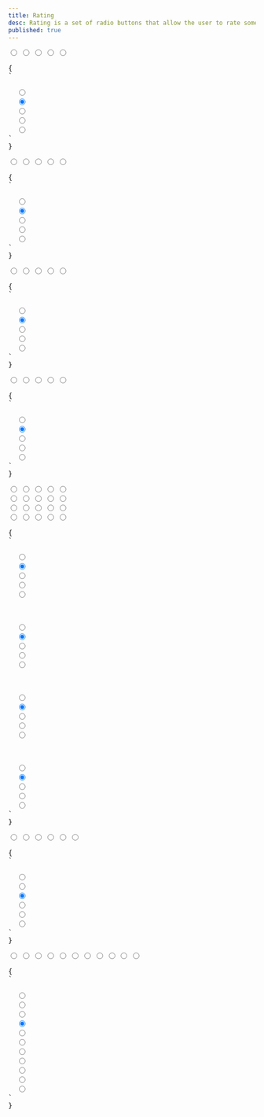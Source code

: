 ```yaml
---
title: Rating
desc: Rating is a set of radio buttons that allow the user to rate something.
published: true
---
```


<script>
  import Component from "@components/Component.svelte"
  import ClassTable from "@components/ClassTable.svelte"
  import { prefix } from '$lib/stores';
  import { replace } from '$lib/actions';
</script>

<ClassTable
data="{[
  { type:'component', class: 'rating', desc: 'Wrapper component for radio buttons' },
  { type:'modifier', class: 'rating-half', desc: 'To shows half of the shape' },
  { type:'modifier', class: 'rating-hidden', desc: 'hides the input. Useful to clear the the rating' },
  { type:'responsive', class: 'rating-lg', desc: 'Large rating' },
  { type:'responsive', class: 'rating-md', desc: 'Medium rating (default)' },
  { type:'responsive', class: 'rating-sm', desc: 'Small rating' },
  { type:'responsive', class: 'rating-xs', desc: 'Extra small rating' },
]}"
/>

<Component title="Rating">
<div class="rating">
  <input type="radio" name="rating-1" class="mask mask-star">
  <input type="radio" name="rating-1" class="mask mask-star" checked>
  <input type="radio" name="rating-1" class="mask mask-star">
  <input type="radio" name="rating-1" class="mask mask-star">
  <input type="radio" name="rating-1" class="mask mask-star">
</div>
<pre slot="html" use:replace={{ to: $prefix }}>{
`<div class="rating">
  <input type="radio" name="rating-1" class="mask mask-star">
  <input type="radio" name="rating-1" class="mask mask-star" checked>
  <input type="radio" name="rating-1" class="mask mask-star">
  <input type="radio" name="rating-1" class="mask mask-star">
  <input type="radio" name="rating-1" class="mask mask-star">
</div>`
}</pre>
</Component>

<Component title="mask-star-2 with warning color">
<div class="rating">
  <input type="radio" name="rating-2" class="mask mask-star-2 bg-orange-400">
  <input type="radio" name="rating-2" class="mask mask-star-2 bg-orange-400" checked>
  <input type="radio" name="rating-2" class="mask mask-star-2 bg-orange-400">
  <input type="radio" name="rating-2" class="mask mask-star-2 bg-orange-400">
  <input type="radio" name="rating-2" class="mask mask-star-2 bg-orange-400">
</div>
<pre slot="html" use:replace={{ to: $prefix }}>{
`<div class="rating">
  <input type="radio" name="rating-2" class="mask mask-star-2 bg-orange-400">
  <input type="radio" name="rating-2" class="mask mask-star-2 bg-orange-400" checked>
  <input type="radio" name="rating-2" class="mask mask-star-2 bg-orange-400">
  <input type="radio" name="rating-2" class="mask mask-star-2 bg-orange-400">
  <input type="radio" name="rating-2" class="mask mask-star-2 bg-orange-400">
</div>`
}</pre>
</Component>

<Component title="mask-heart with multiple colors">
<div class="gap-1 rating">
  <input type="radio" name="rating-3" class="mask mask-heart bg-red-400">
  <input type="radio" name="rating-3" class="mask mask-heart bg-orange-400" checked>
  <input type="radio" name="rating-3" class="mask mask-heart bg-yellow-400">
  <input type="radio" name="rating-3" class="mask mask-heart bg-lime-400">
  <input type="radio" name="rating-3" class="mask mask-heart bg-green-400">
</div>
<pre slot="html" use:replace={{ to: $prefix }}>{
`<div class="gap-1 rating">
  <input type="radio" name="rating-3" class="mask mask-heart bg-red-400">
  <input type="radio" name="rating-3" class="mask mask-heart bg-orange-400" checked>
  <input type="radio" name="rating-3" class="mask mask-heart bg-yellow-400">
  <input type="radio" name="rating-3" class="mask mask-heart bg-lime-400">
  <input type="radio" name="rating-3" class="mask mask-heart bg-green-400">
</div>`
}</pre>
</Component>

<Component title="mask-star-2 with green-500 color">
<div class="rating">
  <input type="radio" name="rating-4" class="bg-green-500 mask mask-star-2">
  <input type="radio" name="rating-4" class="bg-green-500 mask mask-star-2" checked>
  <input type="radio" name="rating-4" class="bg-green-500 mask mask-star-2">
  <input type="radio" name="rating-4" class="bg-green-500 mask mask-star-2">
  <input type="radio" name="rating-4" class="bg-green-500 mask mask-star-2">
</div>
<pre slot="html" use:replace={{ to: $prefix }}>{
`<div class="rating">
  <input type="radio" name="rating-4" class="bg-green-500 mask mask-star-2">
  <input type="radio" name="rating-4" class="bg-green-500 mask mask-star-2" checked>
  <input type="radio" name="rating-4" class="bg-green-500 mask mask-star-2">
  <input type="radio" name="rating-4" class="bg-green-500 mask mask-star-2">
  <input type="radio" name="rating-4" class="bg-green-500 mask mask-star-2">
</div>`
}</pre>
</Component>

<Component title="Sizes">
<div class="flex flex-col gap-2 items-center">
  <div class="rating rating-xs">
    <input type="radio" name="rating-5" class="mask mask-star-2 bg-orange-400">
    <input type="radio" name="rating-5" class="mask mask-star-2 bg-orange-400" checked>
    <input type="radio" name="rating-5" class="mask mask-star-2 bg-orange-400">
    <input type="radio" name="rating-5" class="mask mask-star-2 bg-orange-400">
    <input type="radio" name="rating-5" class="mask mask-star-2 bg-orange-400">
  </div>
  <div class="rating rating-sm">
    <input type="radio" name="rating-6" class="mask mask-star-2 bg-orange-400">
    <input type="radio" name="rating-6" class="mask mask-star-2 bg-orange-400" checked>
    <input type="radio" name="rating-6" class="mask mask-star-2 bg-orange-400">
    <input type="radio" name="rating-6" class="mask mask-star-2 bg-orange-400">
    <input type="radio" name="rating-6" class="mask mask-star-2 bg-orange-400">
  </div>
  <div class="rating rating-md">
    <input type="radio" name="rating-7" class="mask mask-star-2 bg-orange-400">
    <input type="radio" name="rating-7" class="mask mask-star-2 bg-orange-400" checked>
    <input type="radio" name="rating-7" class="mask mask-star-2 bg-orange-400">
    <input type="radio" name="rating-7" class="mask mask-star-2 bg-orange-400">
    <input type="radio" name="rating-7" class="mask mask-star-2 bg-orange-400">
  </div>
  <div class="rating rating-lg">
    <input type="radio" name="rating-8" class="mask mask-star-2 bg-orange-400">
    <input type="radio" name="rating-8" class="mask mask-star-2 bg-orange-400" checked>
    <input type="radio" name="rating-8" class="mask mask-star-2 bg-orange-400">
    <input type="radio" name="rating-8" class="mask mask-star-2 bg-orange-400">
    <input type="radio" name="rating-8" class="mask mask-star-2 bg-orange-400">
  </div>
</div>
<pre slot="html" use:replace={{ to: $prefix }}>{
`<!-- xs -->
<div class="rating rating-xs">
  <input type="radio" name="rating-5" class="mask mask-star-2 bg-orange-400">
  <input type="radio" name="rating-5" class="mask mask-star-2 bg-orange-400" checked>
  <input type="radio" name="rating-5" class="mask mask-star-2 bg-orange-400">
  <input type="radio" name="rating-5" class="mask mask-star-2 bg-orange-400">
  <input type="radio" name="rating-5" class="mask mask-star-2 bg-orange-400">
</div>
<!-- sm -->
<div class="rating rating-sm">
  <input type="radio" name="rating-6" class="mask mask-star-2 bg-orange-400">
  <input type="radio" name="rating-6" class="mask mask-star-2 bg-orange-400" checked>
  <input type="radio" name="rating-6" class="mask mask-star-2 bg-orange-400">
  <input type="radio" name="rating-6" class="mask mask-star-2 bg-orange-400">
  <input type="radio" name="rating-6" class="mask mask-star-2 bg-orange-400">
</div>
<!-- md -->
<div class="rating rating-md">
  <input type="radio" name="rating-7" class="mask mask-star-2 bg-orange-400">
  <input type="radio" name="rating-7" class="mask mask-star-2 bg-orange-400" checked>
  <input type="radio" name="rating-7" class="mask mask-star-2 bg-orange-400">
  <input type="radio" name="rating-7" class="mask mask-star-2 bg-orange-400">
  <input type="radio" name="rating-7" class="mask mask-star-2 bg-orange-400">
</div>
<!-- lg -->
<div class="rating rating-lg">
  <input type="radio" name="rating-8" class="mask mask-star-2 bg-orange-400">
  <input type="radio" name="rating-8" class="mask mask-star-2 bg-orange-400" checked>
  <input type="radio" name="rating-8" class="mask mask-star-2 bg-orange-400">
  <input type="radio" name="rating-8" class="mask mask-star-2 bg-orange-400">
  <input type="radio" name="rating-8" class="mask mask-star-2 bg-orange-400">
</div>`
}</pre>
</Component>

<Component title="with `rating-hidden`" desc="`rating-hidden` is a hidden radio at the start to allow uses remove their rating.">
<div class="rating rating-lg">
  <input type="radio" name="rating-9" class="rating-hidden">
  <input type="radio" name="rating-9" class="mask mask-star-2">
  <input type="radio" name="rating-9" class="mask mask-star-2" checked>
  <input type="radio" name="rating-9" class="mask mask-star-2">
  <input type="radio" name="rating-9" class="mask mask-star-2">
  <input type="radio" name="rating-9" class="mask mask-star-2">
</div>
<pre slot="html" use:replace={{ to: $prefix }}>{
`<div class="rating rating-lg">
  <input type="radio" name="rating-9" class="rating-hidden">
  <input type="radio" name="rating-9" class="mask mask-star-2">
  <input type="radio" name="rating-9" class="mask mask-star-2" checked>
  <input type="radio" name="rating-9" class="mask mask-star-2">
  <input type="radio" name="rating-9" class="mask mask-star-2">
  <input type="radio" name="rating-9" class="mask mask-star-2">
</div>`
}</pre>
</Component>

<Component title="half stars">
<div class="rating rating-lg rating-half">
  <input type="radio" name="rating-10" class="rating-hidden">
  <input type="radio" name="rating-10" class="bg-green-500 mask mask-star-2 mask-half-1">
  <input type="radio" name="rating-10" class="bg-green-500 mask mask-star-2 mask-half-2">
  <input type="radio" name="rating-10" class="bg-green-500 mask mask-star-2 mask-half-1" checked>
  <input type="radio" name="rating-10" class="bg-green-500 mask mask-star-2 mask-half-2">
  <input type="radio" name="rating-10" class="bg-green-500 mask mask-star-2 mask-half-1">
  <input type="radio" name="rating-10" class="bg-green-500 mask mask-star-2 mask-half-2">
  <input type="radio" name="rating-10" class="bg-green-500 mask mask-star-2 mask-half-1">
  <input type="radio" name="rating-10" class="bg-green-500 mask mask-star-2 mask-half-2">
  <input type="radio" name="rating-10" class="bg-green-500 mask mask-star-2 mask-half-1">
  <input type="radio" name="rating-10" class="bg-green-500 mask mask-star-2 mask-half-2">
</div>
<pre slot="html" use:replace={{ to: $prefix }}>{
`<div class="rating rating-lg rating-half">
  <input type="radio" name="rating-10" class="rating-hidden">
  <input type="radio" name="rating-10" class="bg-green-500 mask mask-star-2 mask-half-1">
  <input type="radio" name="rating-10" class="bg-green-500 mask mask-star-2 mask-half-2">
  <input type="radio" name="rating-10" class="bg-green-500 mask mask-star-2 mask-half-1" checked>
  <input type="radio" name="rating-10" class="bg-green-500 mask mask-star-2 mask-half-2">
  <input type="radio" name="rating-10" class="bg-green-500 mask mask-star-2 mask-half-1">
  <input type="radio" name="rating-10" class="bg-green-500 mask mask-star-2 mask-half-2">
  <input type="radio" name="rating-10" class="bg-green-500 mask mask-star-2 mask-half-1">
  <input type="radio" name="rating-10" class="bg-green-500 mask mask-star-2 mask-half-2">
  <input type="radio" name="rating-10" class="bg-green-500 mask mask-star-2 mask-half-1">
  <input type="radio" name="rating-10" class="bg-green-500 mask mask-star-2 mask-half-2">
</div>`
}</pre>
</Component>
